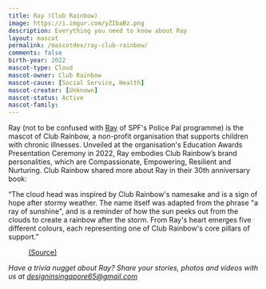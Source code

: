 ```yaml
---
title: Ray (Club Rainbow)
image: https://i.imgur.com/yZIbaBz.png
description: Everything you need to know about Ray
layout: mascot
permalink: /mascotdex/ray-club-rainbow/
comments: false
birth-year: 2022
mascot-type: Cloud
mascot-owner: Club Rainbow
mascot-cause: [Social Service, Health]
mascot-creator: [Unknown]
mascot-status: Active
mascot-family: 
---
```


Ray (not to be confused with <a href="ray" target="_blank">Ray</a> of SPF's Police Pal programme) is the mascot of Club Rainbow, a non-profit organisation that supports children with chronic illnesses. Unveiled at the organisation's Education Awards Presentation Ceremony in 2022, Ray embodies Club Rainbow’s brand personalities, which are Compassionate, Empowering, Resilient and Nurturing. Club Rainbow shared more about Ray in their 30th anniversary book:

“The cloud head was inspired by Club Rainbow's namesake and is a sign of hope after stormy weather. The name itself was adapted from the phrase "a ray of sunshine", and is a reminder of how the sun peeks out from the clouds to create a rainbow after the storm. From Ray's heart emerges five different colours, each representing one of Club Rainbow's core pillars of support.”

<figure>
<img src="https://i.imgur.com/bKpmLVe.png" alt="">
<figcaption><a href="https://static1.squarespace.com/static/552e430de4b036b38b3f0f45/t/63d2238d9deffb63aab580d2/1723781310444/30th+Anniversary.pdf" target="_blank">(Source)</a></figcaption>
</figure>


<i>Have a trivia nugget about Ray? Share your stories, photos and videos with us at designinsingapore65@gmail.com</i>
